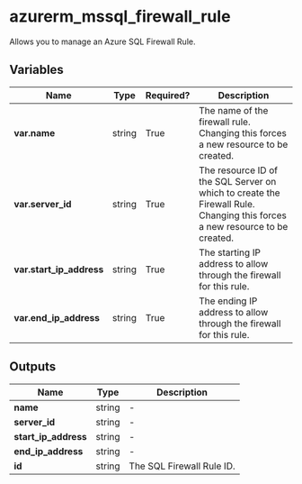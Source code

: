 # azurerm_mssql_firewall_rule

Allows you to manage an Azure SQL Firewall Rule.

## Variables

| Name | Type | Required? |  Description |
| ---- | ---- | --------- |  ----------- |
| **var.name** | string | True | The name of the firewall rule. Changing this forces a new resource to be created. | 
| **var.server_id** | string | True | The resource ID of the SQL Server on which to create the Firewall Rule. Changing this forces a new resource to be created. | 
| **var.start_ip_address** | string | True | The starting IP address to allow through the firewall for this rule. | 
| **var.end_ip_address** | string | True | The ending IP address to allow through the firewall for this rule. | 



## Outputs

| Name | Type | Description |
| ---- | ---- | --------- | 
| **name** | string  | - | 
| **server_id** | string  | - | 
| **start_ip_address** | string  | - | 
| **end_ip_address** | string  | - | 
| **id** | string  | The SQL Firewall Rule ID. | 
